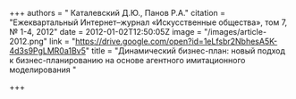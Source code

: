 +++
authors = " Каталевский Д.Ю., Панов Р.А."
citation = "Ежеквартальный Интернет–журнал «Искусственные общества», том 7, № 1-4, 2012"
date = 2012-01-02T12:50:05Z
image = "/images/article-2012.png"
link = "https://drive.google.com/open?id=1eLfsbr2NbhesA5K-4d3s9PgLMR0a1Bv5"
title = "Динамический бизнес-план: новый подход к бизнес-планированию на основе агентного имитационного моделирования "

+++
